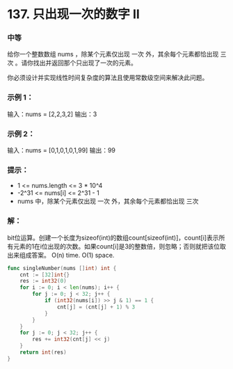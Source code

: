 # 137. 只出现一次的数字 II

### 中等

给你一个整数数组 nums ，除某个元素仅出现 一次 外，其余每个元素都恰出现 三次 。请你找出并返回那个只出现了一次的元素。

你必须设计并实现线性时间复杂度的算法且使用常数级空间来解决此问题。

### 示例 1：

输入：nums = [2,2,3,2]
输出：3

### 示例 2：

输入：nums = [0,1,0,1,0,1,99]
输出：99

### 提示：
- 1 <= nums.length <= 3 * 10^4
- -2^31 <= nums[i] <= 2^31 - 1
- nums 中，除某个元素仅出现 一次 外，其余每个元素都恰出现 三次

### 解：

bit位运算。创建一个长度为sizeof(int)的数组count[sizeof(int)]，count[i]表示所有元素的1在i位出现的次数。如果count[i]是3的整数倍，则忽略；否则就把该位取出来组成答案。
O(n) time. O(1) space. 

```go
func singleNumber(nums []int) int {
	cnt := [32]int{}
	res := int32(0)
	for i := 0; i < len(nums); i++ {
		for j := 0; j < 32; j++ {
			if (int32(nums[i]) >> j & 1) == 1 {
				cnt[j] = (cnt[j] + 1) % 3
			}
		}
	}
	for j := 0; j < 32; j++ {
		res += int32(cnt[j] << j)
	}
	return int(res)
}
```
